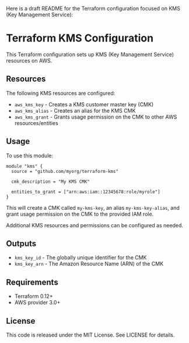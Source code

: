 Here is a draft README for the Terraform configuration focused on KMS (Key Management Service):

# Terraform KMS Configuration

This Terraform configuration sets up KMS (Key Management Service) resources on AWS.

## Resources

The following KMS resources are configured:

- `aws_kms_key` - Creates a KMS customer master key (CMK)
- `aws_kms_alias` - Creates an alias for the KMS CMK
- `aws_kms_grant` - Grants usage permission on the CMK to other AWS resources/entities

## Usage

To use this module:

```hcl
module "kms" {
  source = "github.com/myorg/terraform-kms"
  
  cmk_description = "My KMS CMK"
  
  entities_to_grant = ["arn:aws:iam::12345678:role/myrole"]
}
```

This will create a CMK called `my-kms-key`, an alias `my-kms-key-alias`, and grant usage permission on the CMK to the provided IAM role.

Additional KMS resources and permissions can be configured as needed.

## Outputs

- `kms_key_id` - The globally unique identifier for the CMK
- `kms_key_arn` - The Amazon Resource Name (ARN) of the CMK

## Requirements

- Terraform 0.12+
- AWS provider 3.0+

## License

This code is released under the MIT License. See LICENSE for details.